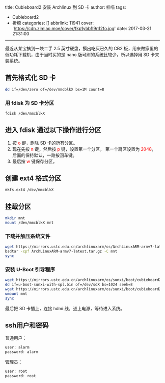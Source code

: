 title: Cubieboard2 安装 Archlinux 到 SD 卡
author: 梓喵
tags:
  - Cubieboard2
  - 折腾
categories: []
abbrlink: 11941
cover: 'https://cdn.zimiao.moe/cover/fkp1ybb1l9n12fo.jpg'
date: 2017-03-21 21:31:00
---
最近从某宝搞到一块二手 2.5 英寸硬盘，摸出吃灰已久的 CB2 板，用来做家里的低功耗下载机，由于当时买的是 nano 版可刷的系统比较少，所以选择用 SD 卡来装系统。
## 首先格式化 SD 卡
```bash
dd if=/dev/zero of=/dev/mmcblkX bs=1M count=8
```
### 用 fdisk 为 SD 卡分区
```bash
fdisk /dev/mmcblkX
```

## 进入 fdisk 通过以下操作进行分区

1. 按 <font color='red'>o</font> 键，删除 SD 卡的所有分区。
2. 现在先按 <font color='red'>n</font> 键，然后按 <font color='red'>p</font> 键，设置第一个分区， 第一个扇区设置为 <font color='red'>2048</font>，后面的保持默认，一路按回车键。
3. 最后按 <font color='red'>w</font> 键保存分区。

## 创建 ext4 格式分区
```bash
mkfs.ext4 /dev/mmcblkX
```
## 挂载分区
```bash
mkdir mnt
mount /dev/mmcblkX mnt
```

### 下载并解压系统文件
```bash
wget https://mirrors.ustc.edu.cn/archlinuxarm/os/ArchLinuxARM-armv7-latest.tar.gz
bsdtar -xpf ArchLinuxARM-armv7-latest.tar.gz -C mnt
sync
```

### 安装 U-Boot 引导程序
```bash
wget https://mirrors.ustc.edu.cn/archlinuxarm/os/sunxi/boot/cubieboard2/u-boot-sunxi-with-spl.bin
dd if=u-boot-sunxi-with-spl.bin of=/dev/sdX bs=1024 seek=8
wget https://mirrors.ustc.edu.cn/archlinuxarm/os/sunxi/boot/cubieboard2/boot.scr -O mnt/boot/boot.scr
umount mnt
sync
```
最后把 SD 卡插上，连接 hdmi 线，通上电源，等待进入系统。

## ssh用户和密码
普通用户：
```bash
user: alarm
password: alarm
```
管理员：
```bash
user: root
password: root
```